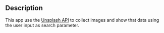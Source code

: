 ## Description
This app use the [Unsplash API](https://unsplash.com/developers) to collect images and show that data using the user input as search parameter.

